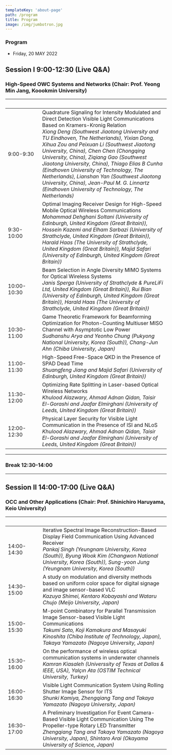 ```yaml
---
templateKey: 'about-page'
path: /program
title: Program
image: /img/jumbotron.jpg
---
```

### Program
- Friday, 20 MAY 2022

## Session I 9:00-12:30 (Live Q&A)
### High-Speed OWC Systems and Networks (Chair: Prof. Yeong Min Jang, Koookmin University)
|     &nbsp;&nbsp;&nbsp;&nbsp;&nbsp;&nbsp;&nbsp;&nbsp;&nbsp;&nbsp;&nbsp;&nbsp;&nbsp;&nbsp;&nbsp;&nbsp;&nbsp;&nbsp;&nbsp;&nbsp;&nbsp;       |                                                                                                                                                                                                                                                                                                                                                                                                                                                                          | 
| ----------- | ------------------------------------------------------------------------------------------------------------------------------------------------------------------------------------------------------------------------------------------------------------------------------------------------------------------------------------------------------------------------------------------------------------------------------------------------------------------------ | 
| 9:00-9:30   | Quadrature Signaling for Intensity Modulated and Direct Detection Visible Light Communications Based on Kramers-Kronig Relation<br><em>Xiong Deng (Southwest Jiaotong University and TU Eindhoven, The Netherlands), Yixian Dong, Xihua Zou and Peixuan Li (Southwest Jiaotong University, China), Chen Chen (Chongqing University, China), Ziqiang Gao (Southwest Jiaotong University, China), Thiago Elias B Cunha (Eindhoven University of Technology, The Netherlands), Lianshan Yan (Southwest Jiaotong University, China), Jean-Paul M. G. Linnartz (Eindhoven University of Technology, The Netherlands)</em> | 
| 9:30-10:00  | Optimal Imaging Receiver Design for High-Speed Mobile Optical Wireless Communications<br><em>Mohammad Dehghani Soltani (University of Edinburgh, United Kingdom (Great Britain)), Hossein Kazemi and Elham Sarbazi (University of Strathclyde, United Kingdom (Great Britain)), Harald Haas (The University of Strathclyde, United Kingdom (Great Britain)), Majid Safari (University of Edinburgh, United Kingdom (Great Britain))                                                                                                                                   </em>| 
| 10:00-10:30 | Beam Selection in Angle Diversity MIMO Systems for Optical Wireless Systems<br><em>Janis Sperga (University of Strathclyde & PureLiFi Ltd, United Kingdom (Great Britain)), Rui Bian (University of Edinburgh, United Kingdom (Great Britain)), Harald Haas (The University of Strathclyde, United Kingdom (Great Britain))                                                                                                                                                                                                                               </em>| 
| 10:30-11:00 | Game Theoretic Framework for Beamforming Optimization for Photon-Counting Multiuser MISO Channel with Asymptotic Low Power<br><em>Sudhanshu Arya and Yeonho Chung (Pukyong National University, Korea (South)), Chang-Jun Ahn (Chiba University, Japan)                                                                                                                                                                                                                                                                                                                                                   </em> | 
| 11:00-11:30 | High-Speed Free-Space QKD in the Presence of SPAD Dead Time<br><em>Shuangfeng Jiang and Majid Safari (University of Edinburgh, United Kingdom (Great Britain))                                                                                                                                                                                                                                                                                                                                                                             </em> | 
| 11:30-12:00 | Optimizing Rate Splitting in Laser-based Optical Wireless Networks<br><em>Khulood Alazwary, Ahmad Adnan Qidan, Taisir El-Gorashi and Jaafar Elmirghani (University of Leeds, United Kingdom (Great Britain))                                                                                                                                                                                                                                                                                                                                       </em>| 
| 12:00-12:30 | Physical Layer Security for Visible Light Communication in the Presence of ISI and NLoS<br><em>Khulood Alazwary, Ahmad Adnan Qidan, Taisir El-Gorashi and Jaafar Elmirghani (University of Leeds, United Kingdom (Great Britain))                                                                                                                                                                                                                                                                                                                                       </em>| 

***
### Break 12:30-14:00
***
## Session II 14:00-17:00 (Live Q&A)
### OCC and Other Applications (Chair: Prof. Shinichiro Haruyama, Keio University)
|   &nbsp;&nbsp;&nbsp;&nbsp;&nbsp;&nbsp;&nbsp;&nbsp;&nbsp;&nbsp;&nbsp;&nbsp;&nbsp;&nbsp;&nbsp;&nbsp;&nbsp;&nbsp;&nbsp;&nbsp;&nbsp;          |                                                                                                                                                                      | 
| ----------- | -------------------------------------------------------------------------------------------------------------------------------------------------------------------- | 
| 14:00-14:30 | Iterative Spectral Image Reconstruction-Based Display Field Communication Using Advanced Receiver<br><em>Pankaj Singh (Yeungnam University, Korea (South)), Byung Wook Kim (Changwon National University, Korea (South)), Sung-yoon Jung (Yeungnam University, Korea (South)) </em>| 
| 14:30-15:00 | A study on modulation and diversity methods based on uniform color space for digital signage and image sensor-based VLC<br><em>Kazuya Shimei, Kentaro Kobayashi and Wataru Chujo (Meijo University, Japan)</em>                                                                                          | 
| 15:00-15:30 | M-point Combinatory for Parallel Transmission Image Sensor-based Visible Light Communications<br><em>Takumi Sato, Koji Kamakura and Masayuki Kinoshita (Chiba Institute of Technology, Japan), Takaya Yamazato (Nagoya University, Japan)</em>                                 | 
| 15:30-16:00 | On the performance of wireless optical communication systems in underwater channels<br><em>Kamran Kiasaleh (Universsity of Texas at Dallas & IEEE, USA), Yalçın Ata (OSTIM Technical University, Turkey)</em>                                                       | 
| 16:00-16:30 | Visible Light Communication System Using Rolling Shutter Image Sensor for ITS<br><em>Shunki Kamiya, Zhengqiang Tang and Takaya Yamazato (Nagoya University, Japan)                                                                                  </em>      | 
| 16:30-17:00 | A Preliminary Investigation For Event Camera-Based Visible Light Communication Using The Propeller-type Rotary LED Transmitter<br><em>Zhengqiang Tang and Takaya Yamazato (Nagoya University, Japan), Shintaro Arai (Okayama University of Science, Japan)                                             </em>    | 
